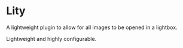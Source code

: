 # Lity

A lightweight plugin to allow for all images to be opened in a lightbox.

Lightweight and highly configurable.
